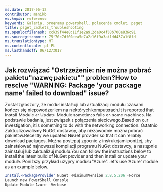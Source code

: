 ```yaml
---
ms.date: 2017-06-12
contributor: manikb
ms.topic: reference
keywords: Galeria, programu powershell, polecenia cmdlet, psget
title: psget_cmdlets_troubleshooting
ms.openlocfilehash: ccb39f44e8d11f1e2a912da0c4f18b700e836c91
ms.sourcegitcommit: 75f70c7df01eea5e7a2c16f9a3ab1dd437a1f8fd
ms.translationtype: MT
ms.contentlocale: pl-PL
ms.lasthandoff: 06/12/2017
---
```

## <a name="how-to-resolve-warning-package-your-package-name-failed-to-download-issue"></a><span data-ttu-id="d71b7-103">Jak rozwiązać "Ostrzeżenie: nie można pobrać pakietu"nazwę pakietu"" problem?</span><span class="sxs-lookup"><span data-stu-id="d71b7-103">How to resolve "WARNING: Package 'your package name' failed to download" issue?</span></span>




<span data-ttu-id="d71b7-104">Został zgłoszony, że moduł instalacji lub aktualizacji modułu czasami kończy się niepowodzeniem na niektórych komputerach.</span><span class="sxs-lookup"><span data-stu-id="d71b7-104">It is reported that Install-Module or Update-Module sometimes fails on some machines.</span></span>
<span data-ttu-id="d71b7-105">Na podstawie badania, jest związek z połączenia sieciowego.</span><span class="sxs-lookup"><span data-stu-id="d71b7-105">Based on our investigation, it is something to do with the networking connection.</span></span>
<span data-ttu-id="d71b7-106">Ostatnio Zaktualizowaliśmy NuGet dostawcy, aby niezawodnie można pobrać pakietów.</span><span class="sxs-lookup"><span data-stu-id="d71b7-106">Recently we updated NuGet provider so that it can reliably download packages.</span></span>
<span data-ttu-id="d71b7-107">Można postępuj zgodnie z instrukcjami poniżej, aby zainstalować najnowszej kompilacji programu NuGet dostawcy, a następnie zainstaluj lub zaktualizuj modułu.</span><span class="sxs-lookup"><span data-stu-id="d71b7-107">You can follow the instructions below to install the latest build of NuGet provider and then install or update your module.</span></span>
<span data-ttu-id="d71b7-108">Poniższy przykład użyjmy modułu "Azure".</span><span class="sxs-lookup"><span data-stu-id="d71b7-108">Let's use 'Azure' module as an example below.</span></span>

```powershell
Install-PackageProvider NuGet -MinimumVersion 2.8.5.206 -Force
Launch new PowerShell Console
Update-Module Azure -Verbose
```

